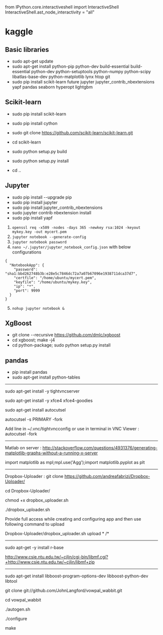 from IPython.core.interactiveshell import InteractiveShell
InteractiveShell.ast_node_interactivity = "all"

# kaggle
  ## Basic libraries
  * sudo apt-get update
  * sudo apt-get install python-pip python-dev build-essential build-essential python-dev python-setuptools python-numpy python-scipy libatlas-base-dev python-matplotlib lynx htop git
  * sudo pip install scikit-learn future jupyter jupyter_contrib_nbextensions yapf pandas seaborn hyperopt lightgbm
  
  ## Scikit-learn
  * sudo pip install scikit-learn
  
  * sudo pip install cython
  * sudo git clone https://github.com/scikit-learn/scikit-learn.git
  * cd scikit-learn
  * sudo python setup.py build
  * sudo python setup.py install
  * cd ..
  
  ## Jupyter
  * sudo pip install --upgrade pip
  * sudo pip install jupyter
  * sudo pip install jupyter_contrib_nbextensions
  * sudo jupyter contrib nbextension install
  * sudo pip install yapf
  
  1. `openssl req -x509 -nodes -days 365 -newkey rsa:1024 -keyout mykey.key -out mycert.pem`
  2. `jupyter notebook --generate-config`
  3. `jupyter notebook password`
  4. `nano ~/.jupyter/jupyter_notebook_config.json` with below configurations
```
{
  "NotebookApp": {
    "password": "sha1:bbd262748b3b:e28e5c7846dc72a7a07b67096e1938711dca37d7",
    "certfile": "/home/ubuntu/mycert.pem",
    "keyfile": "/home/ubuntu/mykey.key",
    "ip": "*",
    "port": 9999
  }
}
```
  5. `nohup jupyter notebook &`
  
  ## XgBoost
  * git clone --recursive https://github.com/dmlc/xgboost
  * cd xgboost; make -j4
  * cd python-package; sudo python setup.py install
  
  ## pandas
  * pip install pandas
  * sudo apt-get install python-tables

----------------------------
sudo apt-get install -y tightvncserver

sudo apt-get install -y xfce4 xfce4-goodies

sudo apt-get install autocutsel

autocutsel -s PRIMARY -fork

Add line in ~/.vnc/tightvncconfig or use in terminal in VNC Viewer : autocutsel -fork

------------------------------------
Matlab on server : http://stackoverflow.com/questions/4931376/generating-matplotlib-graphs-without-a-running-x-server

import matplotlib as mpl;mpl.use('Agg');import matplotlib.pyplot as plt

------------------------------------
Dropbox-Uploader : git clone https://github.com/andreafabrizi/Dropbox-Uploader/

cd Dropbox-Uploader/

chmod +x dropbox_uploader.sh

./dropbox_uploader.sh

Provide full access while creating and configuring app and then use following command to upload

Dropbox-Uploader/dropbox_uploader.sh upload * /*

-------------------------------------
sudo apt-get -y install r-base

http://www.csie.ntu.edu.tw/~cjlin/cgi-bin/libmf.cgi?+http://www.csie.ntu.edu.tw/~cjlin/libmf+zip

--------------------------------------
sudo apt-get install libboost-program-options-dev libboost-python-dev libtool

git clone git://github.com/JohnLangford/vowpal_wabbit.git

cd vowpal_wabbit

./autogen.sh

./configure

make
